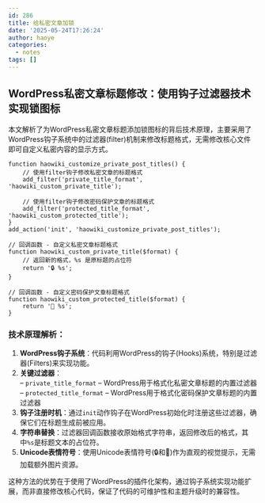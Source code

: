 ```yaml
---
id: 286
title: 给私密文章加锁
date: '2025-05-24T17:26:24'
author: haoye
categories:
  - notes
tags: []
---
```


## WordPress私密文章标题修改：使用钩子过滤器技术实现锁图标

本文解析了为WordPress私密文章标题添加锁图标的背后技术原理，主要采用了WordPress钩子系统中的过滤器(filter)机制来修改标题格式，无需修改核心文件即可自定义私密内容的显示方式。

```
function haowiki_customize_private_post_titles() {
    // 使用filter钩子修改私密文章的标题格式
    add_filter('private_title_format', 'haowiki_custom_private_title');

    // 使用filter钩子修改密码保护文章的标题格式
    add_filter('protected_title_format', 'haowiki_custom_protected_title');
}
add_action('init', 'haowiki_customize_private_post_titles');

// 回调函数 - 自定义私密文章标题格式
function haowiki_custom_private_title($format) {
    // 返回新的格式，%s 是原标题的占位符
    return '🔒 %s';
}

// 回调函数 - 自定义密码保护文章标题格式
function haowiki_custom_protected_title($format) {
    return '🔑 %s';
}
```

### 技术原理解析：

1. **WordPress钩子系统**：代码利用WordPress的钩子(Hooks)系统，特别是过滤器(Filters)来实现功能。
2. **关键过滤器**：\
   – `private_title_format` – WordPress用于格式化私密文章标题的内置过滤器\
   – `protected_title_format` – WordPress用于格式化密码保护文章标题的内置过滤器
3. **钩子注册时机**：通过`init`动作钩子在WordPress初始化时注册这些过滤器，确保它们在标题生成前被应用。
4. **字符串替换**：过滤器回调函数接收原始格式字符串，返回修改后的格式，其中`%s`是标题文本的占位符。
5. **Unicode表情符号**：使用Unicode表情符号(🔒和🔑)作为直观的视觉提示，无需加载额外图片资源。

这种方法的优势在于使用了WordPress的插件化架构，通过钩子系统实现功能扩展，而非直接修改核心代码，保证了代码的可维护性和主题升级时的兼容性。
